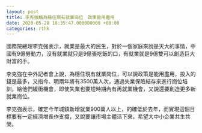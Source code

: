 ```yaml
---
layout: post
title: 李克強稱為穩住現有就業崗位　政策能用盡用
date: 2020-05-28 18:35:47.000000000 +08:00
categories: rthk
---
```


國務院總理李克強表示，就業是最大的民生，對於一個家庭來說是天大的事情，中國有9億勞動力，沒有就業就只是9億張吃飯的口，有就業就是9億雙可以創造巨大財富的手。

李克強在中外記者會上說，為穩住現有就業崗位，可以說政策是能用盡用，投入的錢是最多，又指今、明兩年將有3500萬人次，通過失業保險結存來進行崗位培訓，給他們緩衝機會，即使失業也要短時期內有再就業機會，又說還要創造更多新就業崗位。

李克強表示，確定今年城鎮新增就業900萬人以上，的確低於去年，而實現這個目標要有一定經濟增長作支撐，又說要讓市場主體活下來，希望大中小企業共生共榮。
